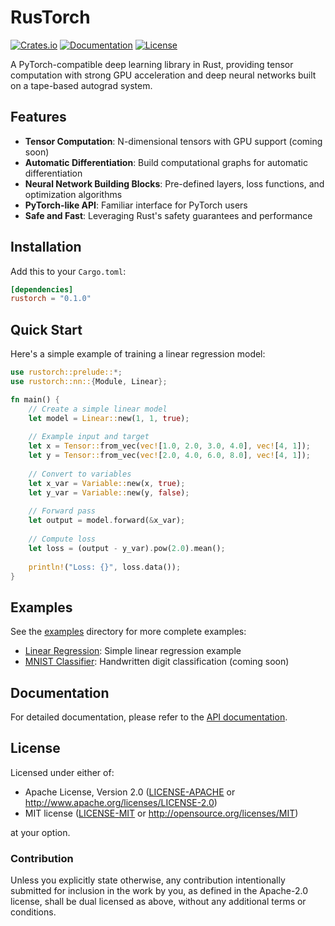 # RusTorch

[![Crates.io](https://img.shields.io/crates/v/rustorch)](https://crates.io/crates/rustorch)
[![Documentation](https://docs.rs/rustorch/badge.svg)](https://docs.rs/rustorch)
[![License](https://img.shields.io/badge/license-MIT%2FApache--2.0-blue.svg)](https://github.com/JunSuzukiJapan/rustorch)

A PyTorch-compatible deep learning library in Rust, providing tensor computation with strong GPU acceleration and deep neural networks built on a tape-based autograd system.

## Features

- **Tensor Computation**: N-dimensional tensors with GPU support (coming soon)
- **Automatic Differentiation**: Build computational graphs for automatic differentiation
- **Neural Network Building Blocks**: Pre-defined layers, loss functions, and optimization algorithms
- **PyTorch-like API**: Familiar interface for PyTorch users
- **Safe and Fast**: Leveraging Rust's safety guarantees and performance

## Installation

Add this to your `Cargo.toml`:

```toml
[dependencies]
rustorch = "0.1.0"
```

## Quick Start

Here's a simple example of training a linear regression model:

```rust
use rustorch::prelude::*;
use rustorch::nn::{Module, Linear};

fn main() {
    // Create a simple linear model
    let model = Linear::new(1, 1, true);
    
    // Example input and target
    let x = Tensor::from_vec(vec![1.0, 2.0, 3.0, 4.0], vec![4, 1]);
    let y = Tensor::from_vec(vec![2.0, 4.0, 6.0, 8.0], vec![4, 1]);
    
    // Convert to variables
    let x_var = Variable::new(x, true);
    let y_var = Variable::new(y, false);
    
    // Forward pass
    let output = model.forward(&x_var);
    
    // Compute loss
    let loss = (output - y_var).pow(2.0).mean();
    
    println!("Loss: {}", loss.data());
}
```

## Examples

See the [examples](examples/) directory for more complete examples:

- [Linear Regression](examples/linear_regression.rs): Simple linear regression example
- [MNIST Classifier](examples/mnist.rs): Handwritten digit classification (coming soon)

## Documentation

For detailed documentation, please refer to the [API documentation](https://docs.rs/rustorch).

## License

Licensed under either of:

 * Apache License, Version 2.0 ([LICENSE-APACHE](LICENSE-APACHE) or http://www.apache.org/licenses/LICENSE-2.0)
 * MIT license ([LICENSE-MIT](LICENSE-MIT) or http://opensource.org/licenses/MIT)

at your option.

### Contribution

Unless you explicitly state otherwise, any contribution intentionally submitted
for inclusion in the work by you, as defined in the Apache-2.0 license, shall be
dual licensed as above, without any additional terms or conditions.
